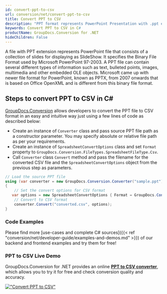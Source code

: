 ```yaml
---
id: convert-ppt-to-csv
url: conversion/net/convert-ppt-to-csv
title: Convert PPT to CSV
description: "PPT format represents PowerPoint Presentation with .ppt extension. Learn how to convert PPT to CSV file programmatically in C# language using GroupDocs.Conversion for .NET library."
keywords: Convert PPT to CSV in C#
productName: GroupDocs.Conversion for .NET
hideChildren: False
---
```


A file with PPT extension represents PowerPoint file that consists of a collection of slides for displaying as SlideShow. It specifies the Binary File Format used by Microsoft PowerPoint 97-2003. A PPT file can contain several different types of information such as text, bulleted points, images, multimedia and other embedded OLE objects. Microsoft came up with newer file format for PowerPoint, known as PPTX, from 2007 onwards that is based on Office OpenXML and is different from this binary file format.

## Steps to convert PPT to CSV in C#

[GroupDocs.Conversion](https://products.groupdocs.com/conversion/net) allows developers to convert the PPT file to CSV format in an easy and intuitive way just using a few lines of code as described below:

* Create an instance of `Converter` class and pass source PPT file path as a constructor parameter. You may specify absolute or relative file path as per your requirements. 
* Create an instance of `SpreadsheetConvertOptions` class and set `Format` property to `GroupDocs.Conversion.FileTypes.SpreadsheetFileType.Csv`.
* Call `Converter` class `Convert` method and pass the filename for the converted CSV file and the `SpreadsheetConvertOptions` object from the previous step as parameters.

```csharp
// Load the source PPT file
using (var converter = new GroupDocs.Conversion.Converter("sample.ppt"))
{
    // Set the convert options for CSV format
   var options = new SpreadsheetConvertOptions { Format = GroupDocs.Conversion.FileTypes.SpreadsheetFileType.Csv };
    // Convert to CSV format
    converter.Convert("converted.csv", options);
}
```

### Code Examples

Please find more [use-cases and complete C# sources]({{< ref "conversion/net/developer-guide/examples-and-demos.md" >}}) of our backend and frontend examples and try them for free!

### PPT to CSV Live Demo

GroupDocs.Conversion for .NET provides an online [**PPT to CSV converter**](https://products.groupdocs.app/conversion/ppt-to-csv), which allows you to try it for free and check conversion quality and accuracy.

[!["Convert PPT to CSV"](conversion/net/images/convert-to-csv/convert-ppt-to-csv.png)](https://products.groupdocs.app/conversion/ppt-to-csv)